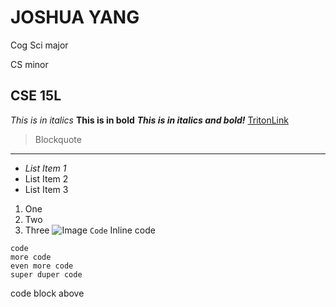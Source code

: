 # JOSHUA YANG
Cog Sci major 

CS minor
## CSE 15L
*This is in italics*
**This is in bold**
***This is in italics and bold!***
[TritonLink](https://act.ucsd.edu/myTritonlink20/display.htm)
>Blockquote


---
* *List Item 1*
* List Item 2
* List Item 3
1. One
2. Two
3. Three
![Image](https://ucsdnews.ucsd.edu/news_uploads/Resized_Geisel_Library_08.31.jpg)
`Code` Inline code
```
code
more code
even more code
super duper code
```
code block above
